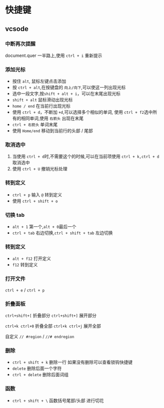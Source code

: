 # 快捷键
## vcsode

### 中断再次提醒
document.quer 一半路上,使用 `ctrl + i` 重新提示

### 添加光标
- 按住 `alt`, 鼠标左键点击添加
- 按 `ctrl + alt`,在按键盘的 `向上/向下`,可以使这一列出现光标
- 选中一段文字,按`shift + alt + i`，可以在末尾出现光标
- `shift + alt` 鼠标滑动出现光标
- `home / end` 在当前行出现光标
- 使用 `ctrl + d`，不断加 `+d`,可以选择多个相似的单词, 使用 `ctrl + f2`选中所有的相同单词,使用 `右箭头` 出现在末尾
- `ctrl + 右箭头` 单词末尾
- 使用 `Home/end` 移动到当前行的头部 / 尾部
### 取消选中
1. 当使用 `ctrl + d`时,不需要这个的时候,可以在当前项使用 `ctrl + k,ctrl + d`取消选中
2. 使用 `ctrl + U` 撤销光标处理
### 转到定义
- `ctrl + p` 输入 `@` 转到定义 
- 使用 `ctrl + shift + o`

### 切换 tab
- `alt + 1` 第一个,`alt + 0`最后一个
- `ctrl + tab` 右边切换,`ctrl + shift + tab` 左边切换 

### 转到定义
- `alt + f12` 打开定义
- `f12` 转到定义

### 打开文件
 `ctrl + e` / `ctrl + p`

### 折叠面板
`ctrl+shift+[` 折叠部分
`ctrl+shift+]` 展开部分

`ctrl+k ctrl+0` 折叠全部
`ctrl+k ctrl+j` 展开全部

自定义
`// #region` / `//# endregion`

### 删除
- `ctrl + shift + k` 删除一行 如果没有删除可以查看锁钩快捷键
- `delete` 删除后面一个字符
- `ctrl + delete` 删除后面词组

### 函数
- `ctrl + shift + \` 函数括号尾部/头部 进行切花








